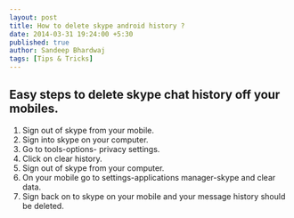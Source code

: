 ```yaml
---
layout: post
title: How to delete skype android history ?
date: 2014-03-31 19:24:00 +5:30
published: true
author: Sandeep Bhardwaj
tags: [Tips & Tricks]
---
```


<h2>Easy steps to delete skype chat history off your mobiles.</h2>

1. Sign out of skype from your mobile.
2. Sign into skype on your computer.
3. Go to tools-options- privacy settings.
4. Click on clear history.
5. Sign out of skype from your computer.
6. On your mobile go to settings-applications manager-skype and clear data.
7. Sign back on to skype on your mobile and your message history should be deleted.